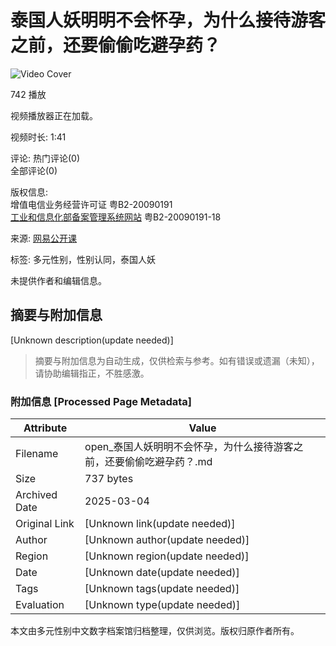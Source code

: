 # 泰国人妖明明不会怀孕，为什么接待游客之前，还要偷偷吃避孕药？

![Video Cover](http://dingyue.ws.126.net/hGdmu7K2fCRN8vS5PWI9AQWuft4rgEQhRi482NIW7JhhL1485799070767.jpg)

742 播放

视频播放器正在加载。

视频时长: 1:41

评论: 
热门评论(0)  
全部评论(0)  

版权信息:  
增值电信业务经营许可证 粤B2-20090191  
[工业和信息化部备案管理系统网站](https://beian.miit.gov.cn/#/Integrated/index) 粤B2-20090191-18  

来源: [网易公开课](https://vip.open.163.com/center/myOrder)

标签: 多元性别，性别认同，泰国人妖

未提供作者和编辑信息。
<!-- tcd_original_link https://open.163.com/movie/2023/10/U/R/DIFSQOBTJ_YIFSQOBUR.html -->


## 摘要与附加信息

<!-- tcd_abstract -->
[Unknown description(update needed)]
<!-- tcd_abstract_end -->

> 摘要与附加信息为自动生成，仅供检索与参考。如有错误或遗漏（未知），请协助编辑指正，不胜感激。

### 附加信息 [Processed Page Metadata]

| Attribute       | Value                                  |
|-----------------|----------------------------------------|
| Filename        | open_泰国人妖明明不会怀孕，为什么接待游客之前，还要偷偷吃避孕药？.md                             |
| Size            | 737 bytes                           |
| Archived Date   | 2025-03-04                             |
| Original Link   | [Unknown link(update needed)]                       |
| Author          | [Unknown author(update needed)]                               |
| Region          | [Unknown region(update needed)]                               |
| Date            | [Unknown date(update needed)]                                 |
| Tags            | [Unknown tags(update needed)]                                 |
| Evaluation            | [Unknown type(update needed)]                                 |
<!-- tcd_table_end -->

本文由多元性别中文数字档案馆归档整理，仅供浏览。版权归原作者所有。
